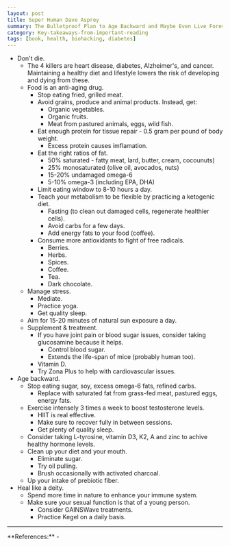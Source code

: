 ```yaml
---
layout: post
title: Super Human Dave Asprey
summary: The Bulletproof Plan to Age Backward and Maybe Even Live Forever.
category: Key-takeaways-from-important-reading
tags: [book, health, biohacking, diabetes]
---
```


- Don't die.
  - The 4 killers are heart disease, diabetes, Alzheimer's, and cancer. Maintaining a healthy diet and lifestyle lowers the risk of developing and dying from these.
  - Food is an anti-aging drug.
    - Stop eating fried, grilled meat.
    - Avoid grains, produce and animal products. Instead, get:
      - Organic vegetables.
      - Organic fruits.
      - Meat from pastured animals, eggs, wild fish.
    - Eat enough protein for tissue repair - 0.5 gram per pound of body weight.
      - Excess protein causes imflamation.
    - Eat the right ratios of fat.
      - 50% saturated - fatty meat, lard, butter, cream, cocounuts)
      - 25% monosaturated (olive oil, avocados, nuts)
      - 15-20% undamaged omega-6
      - 5-10% omega-3 (including EPA, DHA)
    - Limit eating window to 8-10 hours a day.
    - Teach your metabolism to be flexible by practicing a ketogenic diet.
      - Fasting (to clean out damaged cells, regenerate healthier cells).
      - Avoid carbs for a few days.
      - Add energy fats to your food (coffee).
    - Consume more antioxidants to fight of free radicals.
      - Berries.
      - Herbs.
      - Spices.
      - Coffee.
      - Tea.
      - Dark chocolate.
  - Manage stress.
    - Mediate.
    - Practice yoga.
    - Get quality sleep.
  - Aim for 15-20 minutes of natural sun exposure a day.
  - Supplement & treatment.
    - If you have joint pain or blood sugar issues, consider taking glucosamine because it helps.
      - Control blood sugar.
      - Extends the life-span of mice (probably human too).
    - Vitamin D.
    - Try Zona Plus to help with cardiovascular issues.
- Age backward.
  - Stop eating sugar, soy, excess omega-6 fats, refined carbs.
    - Replace with saturated fat from grass-fed meat, pastured eggs, energy fats.
  - Exercise intensely 3 times a week to boost testosterone levels.
    - HIIT is real effective.
    - Make sure to recover fully in between sessions.
    - Get plenty of quality sleep.
  - Consider taking L-tyrosine, vitamin D3, K2, A and zinc to achive healthy hormone levels.
  - Clean up your diet and your mouth.
    - Eliminate sugar.
    - Try oil pulling.
    - Brush occasionally with activated charcoal.
  - Up your intake of prebiotic fiber.
- Heal like a deity.
  - Spend more time in nature to enhance your immune system.
  - Make sure your sexual function is that of a young person.
    - Consider GAINSWave treatments.
    - Practice Kegel on a daily basis.

<hr>
**References:**
- <https://www.goodreads.com/en/book/show/43801612>
